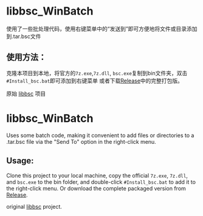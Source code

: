 # libbsc_WinBatch
使用了一些批处理代码，使用右键菜单中的“发送到”即可方便地将文件或目录添加到.tar.bsc文件

## 使用方法：
克隆本项目到本地，将官方的`7z.exe`,`7z.dll`, `bsc.exe`复制到bin文件夹，双击`#Install_bsc.bat`即可添加到右键菜单
或者下载[Release](https://github.com/XuebingZhao/libbsc_WinBatch/releases)中的完整打包版。

原始 [libbsc](https://github.com/IlyaGrebnov/libbsc) 项目

# libbsc_WinBatch
Uses some batch code, making it convenient to add files or directories to a .tar.bsc file via the "Send To" option in the right-click menu.

## Usage:
Clone this project to your local machine, copy the official `7z.exe`, `7z.dll`, and `bsc.exe` to the bin folder, and double-click `#Install_bsc.bat` to add it to the right-click menu.
Or download the complete packaged version from [Release](https://github.com/XuebingZhao/libbsc_WinBatch/releases).

original [libbsc](https://github.com/IlyaGrebnov/libbsc) project.
